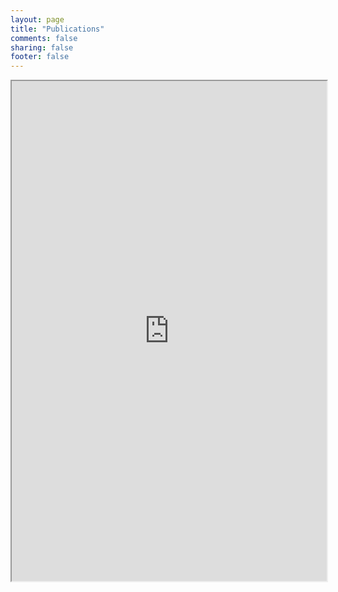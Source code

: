 ```yaml
---
layout: page
title: "Publications"
comments: false
sharing: false
footer: false
---
```


<iframe width="100%" height="800" src="http://haltools.inria.fr/Public/afficheRequetePubli.php?auteur_exp=frederic,le%20mouel;julien,ponge;nicolas,stouls;olivier,simonin&annee_publideb=2011&labos_exp=203831;75068&CB_auteur=oui&CB_titre=oui&CB_article=oui&langue=Anglais&tri_exp=annee_publi&tri_exp2=typdoc&tri_exp3=date_publi&ordre_aff=TA&Fen=Aff&css=http://dynamid.github.com/stylesheets/screen.css">Ooops, iframe not supported</iframe>
